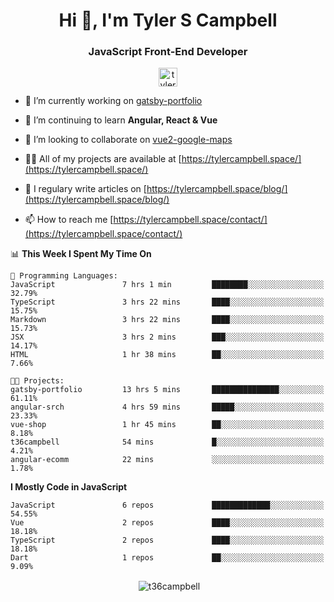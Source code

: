 <h1 align="center">Hi 👋, I'm Tyler S Campbell</h1>
<h3 align="center">JavaScript Front-End Developer</h3>
<p align="center">
<a href="https://linkedin.com/in/tyler-campbell36" target="blank"><img align="center" src="https://cdn.jsdelivr.net/npm/simple-icons@3.0.1/icons/linkedin.svg" alt="tyler-campbell36" height="30" width="30" /></a>
</p>

- 🔭 I’m currently working on [gatsby-portfolio](https://github.com/t36campbell/gatsby-portfolio)

- 🌱 I’m continuing to learn **Angular, React & Vue**

- 👯 I’m looking to collaborate on [vue2-google-maps](https://github.com/Jeson-gk/vue2-google-maps)

- 👨‍💻 All of my projects are available at [https://tylercampbell.space/](https://tylercampbell.space/)

- 📝 I regulary write articles on [https://tylercampbell.space/blog/](https://tylercampbell.space/blog/)

- 📫 How to reach me [https://tylercampbell.space/contact/](https://tylercampbell.space/contact/)

<!--START_SECTION:waka-->
📊 **This Week I Spent My Time On** 

```text
💬 Programming Languages: 
JavaScript               7 hrs 1 min         ████████░░░░░░░░░░░░░░░░░   32.79% 
TypeScript               3 hrs 22 mins       ████░░░░░░░░░░░░░░░░░░░░░   15.75% 
Markdown                 3 hrs 22 mins       ████░░░░░░░░░░░░░░░░░░░░░   15.73% 
JSX                      3 hrs 2 mins        ███░░░░░░░░░░░░░░░░░░░░░░   14.17% 
HTML                     1 hr 38 mins        ██░░░░░░░░░░░░░░░░░░░░░░░   7.66%

🐱‍💻 Projects: 
gatsby-portfolio         13 hrs 5 mins       ███████████████░░░░░░░░░░   61.11% 
angular-srch             4 hrs 59 mins       █████░░░░░░░░░░░░░░░░░░░░   23.33% 
vue-shop                 1 hr 45 mins        ██░░░░░░░░░░░░░░░░░░░░░░░   8.18% 
t36campbell              54 mins             █░░░░░░░░░░░░░░░░░░░░░░░░   4.21% 
angular-ecomm            22 mins             ░░░░░░░░░░░░░░░░░░░░░░░░░   1.78%

```

**I Mostly Code in JavaScript** 

```text
JavaScript               6 repos             █████████████░░░░░░░░░░░░   54.55% 
Vue                      2 repos             ████░░░░░░░░░░░░░░░░░░░░░   18.18% 
TypeScript               2 repos             ████░░░░░░░░░░░░░░░░░░░░░   18.18% 
Dart                     1 repos             ██░░░░░░░░░░░░░░░░░░░░░░░   9.09%

```



<!--END_SECTION:waka-->

<p align="center">&nbsp;<img align="center" src="https://github-readme-stats.vercel.app/api?username=t36campbell&show_icons=true" alt="t36campbell" /></p>

